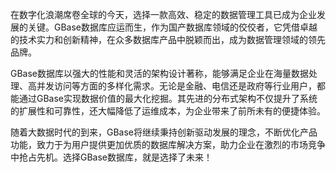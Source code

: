 在数字化浪潮席卷全球的今天，选择一款高效、稳定的数据管理工具已成为企业发展的关键。GBase数据库应运而生，作为国产数据库领域的佼佼者，它凭借卓越的技术实力和创新精神，在众多数据库产品中脱颖而出，成为数据管理领域的领先品牌。

GBase数据库以强大的性能和灵活的架构设计著称，能够满足企业在海量数据处理、高并发访问等方面的多样化需求。无论是金融、电信还是政府等行业用户，都能通过GBase实现数据价值的最大化挖掘。其先进的分布式架构不仅提升了系统的扩展性和可靠性，还大幅降低了运维成本，为企业带来了前所未有的便捷体验。

随着大数据时代的到来，GBase将继续秉持创新驱动发展的理念，不断优化产品功能，致力于为用户提供更加优质的数据库解决方案，助力企业在激烈的市场竞争中抢占先机。选择GBase数据库，就是选择了未来！
